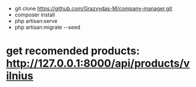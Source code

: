 - git clone https://github.com/Grazvydas-M/company-manager.git
- composer install
- php artisan:serve
- php artisan:migrate --seed

# get recomended products: http://127.0.0.1:8000/api/products/vilnius

